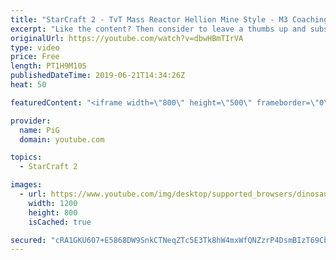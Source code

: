 ```yaml
---
title: "StarCraft 2 - TvT Mass Reactor Hellion Mine Style - M3 Coaching"
excerpt: "Like the content? Then consider to leave a thumbs up and subscribe! ;) Videos dont appear in your feed and you want to get notified about new uploads? Press the bell Icon :) -- Watch live at https://www.twitch.tv/x5_pig My Website: https://pigstarcraft.com/ My Twitter: https://twitter.com/x5_PiG My Instagram:"
originalUrl: https://youtube.com/watch?v=dbwHBmTIrVA
type: video
price: Free
length: PT1H9M10S
publishedDateTime: 2019-06-21T14:34:26Z
heat: 50

featuredContent: "<iframe width=\"800\" height=\"500\" frameborder=\"0\" src=\"https://www.youtube.com/embed/dbwHBmTIrVA\" allow=\"accelerometer; autoplay; encrypted-media; gyroscope; picture-in-picture\" allowfullscreen></iframe>"

provider:
  name: PiG
  domain: youtube.com

topics:
  - StarCraft 2

images:
  - url: https://www.youtube.com/img/desktop/supported_browsers/dinosaur.png
    width: 1200
    height: 800
    isCached: true

secured: "cRA1GKU607+E5868DW9SnkCTNeqZTc5E3Tk8hW4mxWfQNZzrP4DsmBIzT69CbXVXh5zFpd+a11XMT+qgq9fuWATbDD+W02LjGJE3GCTJ81/8jBHeHHjRDKyOk2/kS56SoRnJ/CnalHW+rkRCBS0hX0bwuQUTdiZOyVdZS42ryUFfezfq/TMMID5szTvr5LG9HLgCykKXez4w88jV0oe4UJhIYaByoYDBdbzHllCjkOE/0tXcBwjKYKs+xnSwkRQAB0jBFD0k051qi8kG1XeOApj88ghn2Gj1DFrziUqkFWP7Zw0dlM7EDI9WmgCToey+7wd5E7ALLg2FwXetW4mZYDbZbE3AtNtErRtI4oqNTYvmjPhHZqywsVEUmHyqQWtM0MoW6JNFcwW/h34z8pkPsH0E+kGRzYbELey04m7oHTI=;XaHSE1jkhIjttWJ+J4Kk6A=="
---
```


